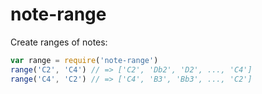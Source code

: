 # note-range

Create ranges of notes:

```js
var range = require('note-range')
range('C2', 'C4') // => ['C2', 'Db2', 'D2', ..., 'C4']
range('C4', 'C2') // => ['C4', 'B3', 'Bb3', ..., 'C2']
```
